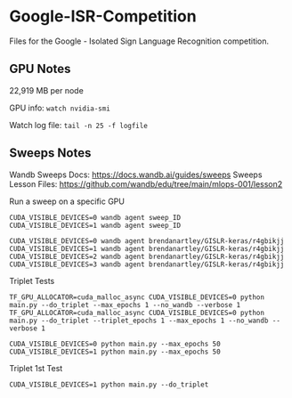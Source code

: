 # Google-ISR-Competition

Files for the Google - Isolated Sign Language Recognition competition.

## GPU Notes

22,919 MB per node

GPU info: `watch nvidia-smi`

Watch log file: `tail -n 25 -f logfile`


## Sweeps Notes

Wandb Sweeps Docs: https://docs.wandb.ai/guides/sweeps
Sweeps Lesson Files: https://github.com/wandb/edu/tree/main/mlops-001/lesson2

Run a sweep on a specific GPU
```
CUDA_VISIBLE_DEVICES=0 wandb agent sweep_ID
CUDA_VISIBLE_DEVICES=1 wandb agent sweep_ID

CUDA_VISIBLE_DEVICES=0 wandb agent brendanartley/GISLR-keras/r4gbikjj
CUDA_VISIBLE_DEVICES=1 wandb agent brendanartley/GISLR-keras/r4gbikjj
CUDA_VISIBLE_DEVICES=2 wandb agent brendanartley/GISLR-keras/r4gbikjj
CUDA_VISIBLE_DEVICES=3 wandb agent brendanartley/GISLR-keras/r4gbikjj
```

Triplet Tests
```
TF_GPU_ALLOCATOR=cuda_malloc_async CUDA_VISIBLE_DEVICES=0 python main.py --do_triplet --max_epochs 1 --no_wandb --verbose 1
TF_GPU_ALLOCATOR=cuda_malloc_async CUDA_VISIBLE_DEVICES=0 python main.py --do_triplet --triplet_epochs 1 --max_epochs 1 --no_wandb --verbose 1

CUDA_VISIBLE_DEVICES=0 python main.py --max_epochs 50
CUDA_VISIBLE_DEVICES=1 python main.py --max_epochs 50
```

Triplet 1st Test
```
CUDA_VISIBLE_DEVICES=1 python main.py --do_triplet
```
